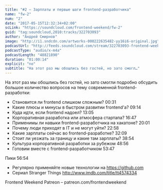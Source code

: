 ```yaml
---
title: "#2 – Зарплаты и первые шаги frontend-разработчика"
name: "fw-2"
num: "2"
date: "2017-05-15T12:32:34+02:00"
scLink: "https://soundcloud.com/frontend-weekend/fw-2"
guid: "tag:soundcloud,2010:tracks/322703093"
author: "Андрей Смирнов"
image: "http://i1.sndcdn.com/artworks-000222635482-yy16i6-original.jpg"
podcastUrl: "http://feeds.soundcloud.com/stream/322703093-frontend-weekend-fw-2.m4a"
podcastType: "audio/x-m4a"
podcastLength: "48821890"
duration: "01:00:14"
explicit: "no"
subtitle: "На этот раз мы обошлись без гостей, но зато смогл…"
---
```

На этот раз мы обошлись без гостей, но зато смогли подробно обсудить большое количество вопросов на тему современной frontend-разработки:

- Становится ли frontend слишком сложным? 00:31
- Какие плюсы и минусы в быстром развитии frontend'а? 09:14
- Куда идти, если frontend надоел? 13:05
- Корпоративная разработка или атмосфера стартапа? 16:47
- Применимы ли навыки frontend-разработчика на хакатоне? 20:01
- Почему люди приходят в IT и не могут уйти? 22:58
- Какие зарплаты сейчас во frontend-разработке? 32:09
- Стоит ли уезжать за границу и какие там зарплаты? 38:54
- Культура корпоративной разработки за рубежом 48:56
- Готовим вместе с frontend-разработчиком 53:47

Пики 56:54
- Регулярно применяйте новые технологии на https://github.com
- Сериал Stranger Things http://www.imdb.com/title/tt4574334

Frontend Weekend Patreon – patreon.com/frontendweekend